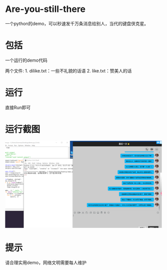 # Are-you-still-there
一个python的demo，可以秒速发千万条消息给别人，当代的键盘侠克星。

# 包括

一个运行的demo代码

两个文件:
      1. dilike.txt：一些不礼貌的话语
      2. like.txt：赞美人的话

# 运行

直接Run即可

# 运行截图

![演示](./img/QQ截图20191103120452.png)

# 提示

请合理实用demo，网络文明需要每人维护
